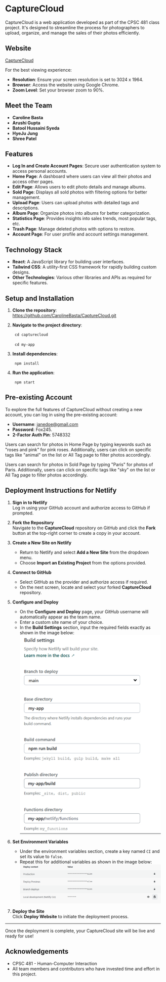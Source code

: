 # CaptureCloud

CaptureCloud is a web application developed as part of the CPSC 481 class project. It's designed to streamline the process for photographers to upload, organize, and manage the sales of their photos efficiently.

## Website

[CaptureCloud](https://capturecloud-02.netlify.app/)

For the best viewing experience:
- **Resolution**: Ensure your screen resolution is set to 3024 x 1964.
- **Browser**: Access the website using Google Chrome.
- **Zoom Level**: Set your browser zoom to 90%.


## Meet the Team

- **Caroline Basta**
- **Arushi Gupta**
- **Batool Hussaini Syeda**
- **HyeJu Jung**
- **Shree Patel**

## Features

- **Log In and Create Account Pages**: Secure user authentication system to access personal accounts.
- **Home Page**: A dashboard where users can view all their photos and access other pages.
- **Edit Page**: Allows users to edit photo details and manage albums.
- **Sold Page**: Displays all sold photos with filtering options for better management.
- **Upload Page**: Users can upload photos with detailed tags and descriptions.
- **Album Page**: Organize photos into albums for better categorization.
- **Statistics Page**: Provides insights into sales trends, most popular tags, etc.
- **Trash Page**: Manage deleted photos with options to restore.
- **Account Page**: For user profile and account settings management.

## Technology Stack

- **React**: A JavaScript library for building user interfaces.
- **Tailwind CSS**: A utility-first CSS framework for rapidly building custom designs.
- **Other Technologies**: Various other libraries and APIs as required for specific features.

## Setup and Installation

1. **Clone the repository**:
https://github.com/CarolineBasta/CaptureCloud.git

2. **Navigate to the project directory**:

        cd capturecloud
        
        cd my-app

3. **Install dependencies**:

        npm install

4. **Run the application**:

        npm start


## Pre-existing Account

To explore the full features of CaptureCloud without creating a new account, you can log in using the pre-existing account:

- **Username**: janedoe@gmail.com
- **Password**: Fox245.
- **2-Factor Auth Pin**: 5748332

Users can search for photos in Home Page by typing keywords such as "roses and pink" for pink roses. Additionally, users can click on specific tags like "animal" on the list or All Tag page to filter photos accordingly.

Users can search for photos in Sold Page by typing "Paris" for photos of Paris. Additionally, users can click on specific tags like "sky" on the list or All Tag page to filter photos accordingly.

## Deployment Instructions for Netlify

1. **Sign in to Netlify**  
   Log in using your GitHub account and authorize access to GitHub if prompted.

2. **Fork the Repository**  
   Navigate to the **CaptureCloud** repository on GitHub and click the **Fork** button at the top-right corner to create a copy in your account.

3. **Create a New Site on Netlify**  
   - Return to Netlify and select **Add a New Site** from the dropdown menu.  
   - Choose **Import an Existing Project** from the options provided.

4. **Connect to GitHub**  
   - Select GitHub as the provider and authorize access if required.  
   - On the next screen, locate and select your forked **CaptureCloud** repository.

5. **Configure and Deploy**  
   - On the **Configure and Deploy** page, your GitHub username will automatically appear as the team name.  
   - Enter a custom site name of your choice.  
   - In the **Build Settings** section, input the required fields exactly as shown in the image below:  
     ![build](image.png)

6. **Set Environment Variables**  
   - Under the environment variables section, create a key named `CI` and set its value to `false`.  
   - Repeat this for additional variables as shown in the image below:  
     ![env varaible](image-1.png)

7. **Deploy the Site**  
   Click **Deploy Website** to initiate the deployment process.

---

Once the deployment is complete, your CaptureCloud site will be live and ready for use!


## Acknowledgements

- CPSC 481 - Human-Computer Interaction
- All team members and contributors who have invested time and effort in this project.